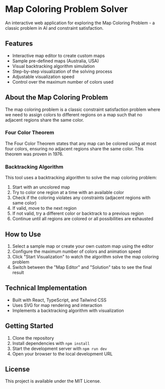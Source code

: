 
# Map Coloring Problem Solver

An interactive web application for exploring the Map Coloring Problem - a classic problem in AI and constraint satisfaction.

## Features

- Interactive map editor to create custom maps
- Sample pre-defined maps (Australia, USA)
- Visual backtracking algorithm simulation
- Step-by-step visualization of the solving process
- Adjustable visualization speed
- Control over the maximum number of colors used

## About the Map Coloring Problem

The map coloring problem is a classic constraint satisfaction problem where we need to assign colors to different regions on a map such that no adjacent regions share the same color.

### Four Color Theorem

The Four Color Theorem states that any map can be colored using at most four colors, ensuring no adjacent regions share the same color. This theorem was proven in 1976.

### Backtracking Algorithm

This tool uses a backtracking algorithm to solve the map coloring problem:

1. Start with an uncolored map
2. Try to color one region at a time with an available color
3. Check if the coloring violates any constraints (adjacent regions with same color)
4. If valid, move to the next region
5. If not valid, try a different color or backtrack to a previous region
6. Continue until all regions are colored or all possibilities are exhausted

## How to Use

1. Select a sample map or create your own custom map using the editor
2. Configure the maximum number of colors and animation speed
3. Click "Start Visualization" to watch the algorithm solve the map coloring problem
4. Switch between the "Map Editor" and "Solution" tabs to see the final result

## Technical Implementation

- Built with React, TypeScript, and Tailwind CSS
- Uses SVG for map rendering and interaction
- Implements a backtracking algorithm with visualization

## Getting Started

1. Clone the repository
2. Install dependencies with `npm install`
3. Start the development server with `npm run dev`
4. Open your browser to the local development URL

## License

This project is available under the MIT License.
